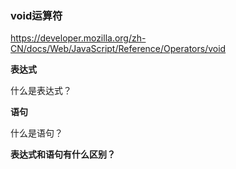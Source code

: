 ### void运算符

https://developer.mozilla.org/zh-CN/docs/Web/JavaScript/Reference/Operators/void

**表达式**

什么是表达式？

**语句**

什么是语句？

**表达式和语句有什么区别？**